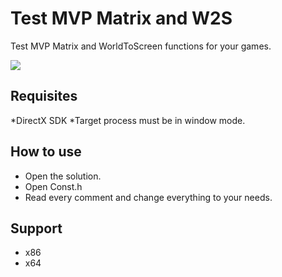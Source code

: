 # Test MVP Matrix and W2S
Test MVP Matrix and WorldToScreen functions for your games.

![](https://i.imgur.com/7SeUuH3.png)

## Requisites
*DirectX SDK
*Target process must be in window mode.

## How to use
* Open the solution.
* Open Const.h
* Read every comment and change everything to your needs.

## Support
* x86
* x64

